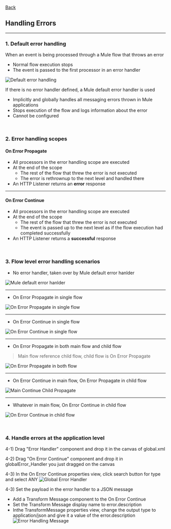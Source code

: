 [Back](README.md)

## Handling Errors

<hr>


### 1. Default error handling

When an event is being processed through a Mule flow that throws an error

- Normal flow execution stops 
- The event is passed to the first processor in an error handler 

![Default error handling](https://raw.githubusercontent.com/Elliot518/mcp-oss-repo/main/mulesoft/training/DefaultErrorHandling.png)


If there is no error handler defined, a Mule default error handler is used
- Implicitly and globally handles all messaging errors thrown in Mule applications
- Stops execution of the flow and logs information about the error
- Cannot be configured

&nbsp;


### 2. Error handling scopes

#### On Error Propagate

- All processors in the error handling scope are executed
- At the end of the scope 
    - The rest of the flow that threw the error is not executed
    - The error is rethrownup to the next level and handled there
- An HTTP Listener returns an **error** response

<hr>

#### On Error Continue

- All processors in the error handling scope are executed
- At the end of the scope 
    - The rest of the flow that threw the error is not executed
    - The event is passed up to the next level as if the flow execution had completed successfully 
- An HTTP Listener returns a **successful** response

&nbsp;

### 3. Flow level error handling scenarios

- No error handler, taken over by Mule default error hanlder

![Mule default error hanlder](https://raw.githubusercontent.com/Elliot518/mcp-oss-repo/main/mulesoft/training/1_NoHandlerByDefault.png)

<hr>

- On Error Propagate in single flow

![On Error Propagate in single flow](https://raw.githubusercontent.com/Elliot518/mcp-oss-repo/main/mulesoft/training/2_ErrorPropagateSingleFlow.png)

<hr>


- On Error Continue in single flow

![On Error Continue in single flow](https://raw.githubusercontent.com/Elliot518/mcp-oss-repo/main/mulesoft/training/3_ErrorContinueSingleFlow.png)


<hr>

- On Error Propagate in both main flow and child flow
> Main flow reference child flow, child flow is On Error Propagate

![On Error Propagate in both flow](https://raw.githubusercontent.com/Elliot518/mcp-oss-repo/main/mulesoft/training/4_ErrorPropagateChildFlow.png)

<hr>

- On Error Continue in main flow, On Error Propagate in child flow

![Main Continue Child Propagate](https://raw.githubusercontent.com/Elliot518/mcp-oss-repo/main/mulesoft/training/5_MainContinueChildPropagate.png)

<hr>

- Whatever in main flow, On Error Continue in child flow

![On Error Continue in child flow](https://raw.githubusercontent.com/Elliot518/mcp-oss-repo/main/mulesoft/training/6_ContinueInChild.png)

&nbsp;

### 4. Handle errors at the application level

4-1) Drag "Error Handler" component and drop it in the canvas of global.xml

4-2) Drag "On Error Continue" component and drop it in globalError_Handler you just dragged on the canvas

4-3) In the On Error Continue properties view, click search button for type and select ANY
![Global Error Handler](https://raw.githubusercontent.com/Elliot518/mcp-oss-repo/main/mulesoft/training/GlobalErrorHandler.png)

4-3) Set the payload in the error handler to a JSON message
- Add a Transform Message component to the On Error Continue
- Set the Transform Message display name to error.description
- Inthe TransformMessage properties view, change the output type to application/json and give it a value of the error.description
![Error Handling Message](https://raw.githubusercontent.com/Elliot518/mcp-oss-repo/main/mulesoft/training/ErrorHandlingMessage.png)